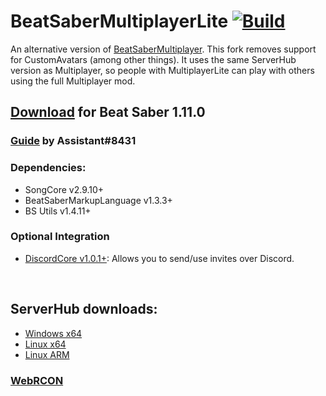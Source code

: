 # BeatSaberMultiplayerLite [![Build](https://github.com/Zingabopp/BeatSaberMultiplayer/workflows/Build/badge.svg?branch=MultiplayerLite&event=push)](https://github.com/Zingabopp/BeatSaberMultiplayer/actions)
An alternative version of [BeatSaberMultiplayer](https://github.com/andruzzzhka/BeatSaberMultiplayer). This fork removes support for CustomAvatars (among other things). It uses the same ServerHub version as Multiplayer, so people with MultiplayerLite can play with others using the full Multiplayer mod.

## [Download](https://github.com/Zingabopp/BeatSaberMultiplayer/releases) for Beat Saber 1.11.0
### [Guide](https://bs.assistant.moe/Multiplayer/#Install) by Assistant#8431
### Dependencies:
* SongCore v2.9.10+
* BeatSaberMarkupLanguage v1.3.3+
* BS Utils v1.4.11+

### Optional Integration
* [DiscordCore v1.0.1+](https://github.com/andruzzzhka/DiscordCore/releases/tag/1.0.1): Allows you to send/use invites over Discord.

<br/>

## ServerHub downloads:
* [Windows x64](https://ci.appveyor.com/api/projects/andruzzzhka/beatsabermultiplayer/artifacts/output/ServerHub_win-64.zip?job=Configuration%3A%20ServerRelease)
* [Linux x64](https://ci.appveyor.com/api/projects/andruzzzhka/beatsabermultiplayer/artifacts/output/ServerHub_linux-64.zip?job=Configuration%3A%20ServerRelease)
* [Linux ARM](https://ci.appveyor.com/api/projects/andruzzzhka/beatsabermultiplayer/artifacts/output/ServerHub_linux-arm.zip?job=Configuration%3A%20ServerRelease)
### [WebRCON](https://andruzzzhka.github.io/BeatSaberMultiplayer/)

